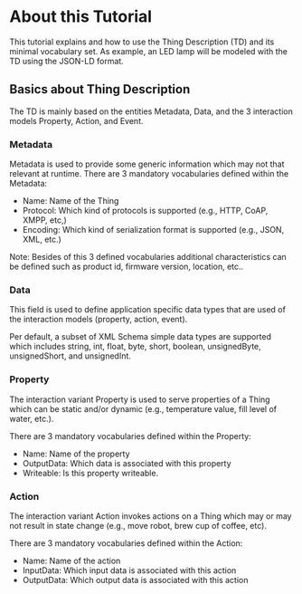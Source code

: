 # About this Tutorial
This tutorial explains and how to use the Thing Description (TD) and its minimal vocabulary set. As example, an LED lamp will be modeled with the TD using the JSON-LD format. 


## Basics about Thing Description
The TD is mainly based on the entities Metadata, Data, and the 3 interaction models Property, Action, and Event. 

### Metadata 
Metadata is used to provide some generic information which may not that relevant at runtime. There are 3 mandatory vocabularies defined within the Metadata:

* Name: Name of the Thing
* Protocol: Which kind of protocols is supported (e.g., HTTP, CoAP, XMPP, etc,)
* Encoding: Which kind of serialization format is supported (e.g., JSON, XML, etc.)

Note: Besides of this 3 defined vocabularies additional characteristics can be defined such as product id, firmware version, location, etc..

### Data 
This field is used to define application specific data types that are used of the interaction models (property, action, event). 

Per default, a subset of XML Schema simple data types are supported which includes string, int, float, byte, short, boolean, unsignedByte, unsignedShort, and unsignedInt.

### Property

The interaction variant Property is used to serve properties of a Thing which can be static and/or dynamic (e.g., temperature value, fill level of water, etc.).

There are 3 mandatory vocabularies defined within the Property:

* Name: Name of the property
* OutputData: Which data is associated with this property
* Writeable: Is this property writeable. 


### Action
The interaction variant Action invokes actions on a Thing which may or may not result in state change (e.g., move robot, brew cup of coffee, etc).

There are 3 mandatory vocabularies defined within the Action:

* Name: Name of the action
* InputData: Which input data is associated with this action
* OutputData: Which output data is associated with this action
